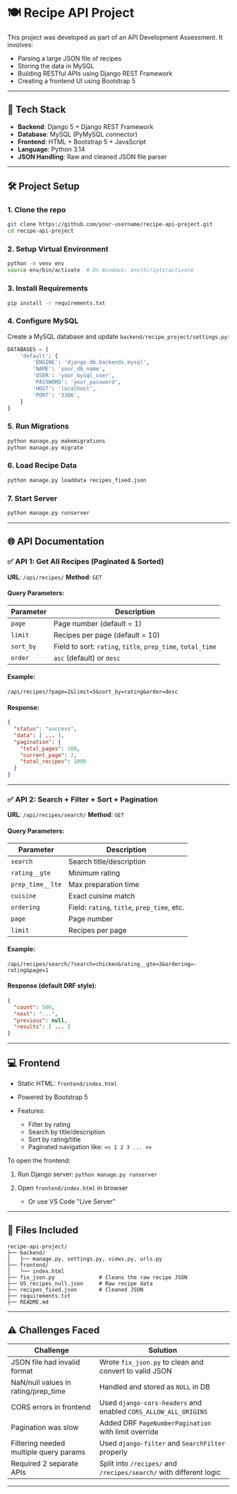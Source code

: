 # 🍽️ Recipe API Project

This project was developed as part of an API Development Assessment. It involves:
- Parsing a large JSON file of recipes
- Storing the data in MySQL
- Building RESTful APIs using Django REST Framework
- Creating a frontend UI using Bootstrap 5

---

## 🚀 Tech Stack

- **Backend**: Django 5 + Django REST Framework
- **Database**: MySQL (PyMySQL connector)
- **Frontend**: HTML + Bootstrap 5 + JavaScript
- **Language**: Python 3.14
- **JSON Handling**: Raw and cleaned JSON file parser

---

## 🛠️ Project Setup

### 1. Clone the repo
```bash
git clone https://github.com/your-username/recipe-api-project.git
cd recipe-api-project
````

### 2. Setup Virtual Environment

```bash
python -m venv env
source env/bin/activate  # On Windows: env\Scripts\activate
```

### 3. Install Requirements

```bash
pip install -r requirements.txt
```

### 4. Configure MySQL

Create a MySQL database and update `backend/recipe_project/settings.py`:

```python
DATABASES = {
    'default': {
        'ENGINE': 'django.db.backends.mysql',
        'NAME': 'your_db_name',
        'USER': 'your_mysql_user',
        'PASSWORD': 'your_password',
        'HOST': 'localhost',
        'PORT': '3306',
    }
}
```

### 5. Run Migrations

```bash
python manage.py makemigrations
python manage.py migrate
```

### 6. Load Recipe Data

```bash
python manage.py loaddata recipes_fixed.json
```

### 7. Start Server

```bash
python manage.py runserver
```

---

## 🌐 API Documentation

### ✅ API 1: Get All Recipes (Paginated & Sorted)

**URL**: `/api/recipes/`
**Method**: `GET`

#### Query Parameters:

| Parameter | Description                                                 |
| --------- | ----------------------------------------------------------- |
| `page`    | Page number (default = 1)                                   |
| `limit`   | Recipes per page (default = 10)                             |
| `sort_by` | Field to sort: `rating`, `title`, `prep_time`, `total_time` |
| `order`   | `asc` (default) or `desc`                                   |

#### Example:

```
/api/recipes/?page=2&limit=5&sort_by=rating&order=desc
```

#### Response:

```json
{
  "status": "success",
  "data": [ ... ],
  "pagination": {
    "total_pages": 100,
    "current_page": 2,
    "total_recipes": 1000
  }
}
```

---

### ✅ API 2: Search + Filter + Sort + Pagination

**URL**: `/api/recipes/search/`
**Method**: `GET`

#### Query Parameters:

| Parameter        | Description                                 |
| ---------------- | ------------------------------------------- |
| `search`         | Search title/description                    |
| `rating__gte`    | Minimum rating                              |
| `prep_time__lte` | Max preparation time                        |
| `cuisine`        | Exact cuisine match                         |
| `ordering`       | Field: `rating`, `title`, `prep_time`, etc. |
| `page`           | Page number                                 |
| `limit`          | Recipes per page                            |

#### Example:

```
/api/recipes/search/?search=chicken&rating__gte=3&ordering=-rating&page=1
```

#### Response (default DRF style):

```json
{
  "count": 500,
  "next": "...",
  "previous": null,
  "results": [ ... ]
}
```

---

## 💻 Frontend

* Static HTML: `frontend/index.html`
* Powered by Bootstrap 5
* Features:

  * Filter by rating
  * Search by title/description
  * Sort by rating/title
  * Paginated navigation like: `<< 1 2 3 ... >>`

To open the frontend:

1. Run Django server: `python manage.py runserver`
2. Open `frontend/index.html` in browser

   * Or use VS Code "Live Server"

---

## 📂 Files Included

```
recipe-api-project/
├── backend/
│   ├── manage.py, settings.py, views.py, urls.py
├── frontend/
│   └── index.html
├── fix_json.py              # Cleans the raw recipe JSON
├── US_recipes_null.json     # Raw recipe data
├── recipes_fixed.json       # Cleaned JSON
├── requirements.txt
├── README.md
```

---

## ⚠️ Challenges Faced

| Challenge                              | Solution                                                           |
| -------------------------------------- | ------------------------------------------------------------------ |
| JSON file had invalid format           | Wrote `fix_json.py` to clean and convert to valid JSON             |
| NaN/null values in rating/prep\_time   | Handled and stored as `NULL` in DB                                 |
| CORS errors in frontend                | Used `django-cors-headers` and enabled `CORS_ALLOW_ALL_ORIGINS`    |
| Pagination was slow                    | Added DRF `PageNumberPagination` with limit override               |
| Filtering needed multiple query params | Used `django-filter` and `SearchFilter` properly                   |
| Required 2 separate APIs               | Split into `/recipes/` and `/recipes/search/` with different logic |

---


